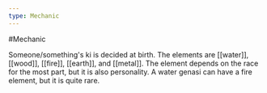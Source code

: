 ```yaml
---
type: Mechanic
---
```


#Mechanic

Someone/something's ki is decided at birth. The elements are [[water]], [[wood]], [[fire]], [[earth]], and [[metal]]. The element depends on the race for the most part, but it is also personality. A water genasi can have a fire element, but it is quite rare. 